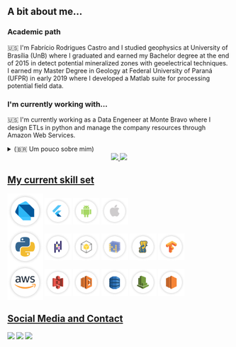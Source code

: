 ## A bit about me...
### Academic path
🇺🇸
I'm Fabrício Rodrigues Castro and I studied geophysics at University of Brasília (UnB) where I graduated and earned my Bachelor degree at the end of 2015 in detect potential mineralized zones with geoelectrical techniques. I earned my Master Degree in Geology at Federal University of Paraná (UFPR) in early 2019 where I developed a Matlab suite for processing potential field data.

### I'm currently working with...
🇺🇸
I'm currently working as a Data Engeneer at Monte Bravo where I design ETLs in python and manage the company resources through Amazon Web Services.

<details>
<summary> (🇧🇷 Um pouco sobre mim) </summary>
  
  - História Acadêmica
  
    Me chamo Fabrício Rodrigues Castro e estudei Geofísica na Universidade de Brasília (UnB) onde me graduei no fim de 2015 com trabalho de conclusão de curso na detecção de zonas potencialmente mineralizadas por meio de técnicas geoelétricas. Consegui meu título de mestre pela Universidade Federal do Paraná (UFPR) no ínício de 2019 em Geologia onde desenvolvi uma Suite em Matlab para o processamento de dados de campos potenciais.
  
  - Onde estou trabalhando no momento...
  
    Atualmente estou trabalhando na Monte Bravo como Engenheiro de Dados onde desenvolvo scripts em python para fazer extração de dados web (ETLs/data scraping) e administro os resursos da empresa através da AWS.
  
<br>
</details>

<div align="center">
  <a href="https://github.com/fcastro25">
  <img height="180em" src="https://github-readme-stats.vercel.app/api?username=fcastro25&show_icons=true&theme=default&include_all_commits=true&count_private=true"/>
  <img height="180em" src="https://github-readme-stats.vercel.app/api/top-langs/?username=fcastro25&layout=compact&langs_count=7&theme=default"/>
</div>
</div>
  
## My current skill set
  
<div style="display: block">
  <div style="display: inline-block">
    <img align="center" alt="PL-Dart" height="80" width="80" src="https://github.com/fcastro25/fcastro25/blob/main/skillset_badges/Group%20234.png" title="Dart">
    <img align="center" alt="FLUTTER" height="60" width="60" src="https://github.com/fcastro25/fcastro25/blob/main/skillset_badges/Group%20235.png" title="Flutter framework">
    <img align="center" alt="ANDROID" height="60" width="60" src="https://github.com/fcastro25/fcastro25/blob/main/skillset_badges/Group%20241.png" title="Android development">
    <img align="center" alt="IOS" height="60" width="60" src="https://github.com/fcastro25/fcastro25/blob/main/skillset_badges/Group%20242.png" title="IOS development">
  </div>
  
  <div style="display: inline-block">
    <img align="center" alt="PL-Python" height="80" width="80" src="https://github.com/fcastro25/fcastro25/blob/main/skillset_badges/Group%20236.png" title="Python">
    <img align="center" alt="PANDAS" height="60" width="60" src="https://github.com/fcastro25/fcastro25/blob/main/skillset_badges/Group%20245.png" title="Pandas module">
    <img align="center" alt="BOTO3" height="60" width="60" src="https://github.com/fcastro25/fcastro25/blob/main/skillset_badges/Group%20244.png" title="Boto3 module">
    <img align="center" alt="NUMPY" height="60" width="60" src="https://github.com/fcastro25/fcastro25/blob/main/skillset_badges/Group%20253.png" title="Numpy module">
    <img align="center" alt="PSYCOPG2" height="60" width="60" src="https://github.com/fcastro25/fcastro25/blob/main/skillset_badges/Group%20250.png" title="Psycopg2 module">
    <img align="center" alt="TENSORFLOW" height="60" width="60" src="https://github.com/fcastro25/fcastro25/blob/main/skillset_badges/Group%20251.png" title="Tensorflow module">
  </div>
  
  <div style="display: inline-block">
    <img align="center" alt="AWS" height="80" width="80" src="https://github.com/fcastro25/fcastro25/blob/main/skillset_badges/Group%20254.png" title="Amazon Web Services">
    <img align="center" alt="S3" height="60" width="60" src="https://github.com/fcastro25/fcastro25/blob/main/skillset_badges/Group%20263.png" title="S3">
    <img align="center" alt="Lambda" height="60" width="60" src="https://github.com/fcastro25/fcastro25/blob/main/skillset_badges/Group%20266.png" title="Lambda Function">
    <img align="center" alt="Dynamodb" height="60" width="60" src="https://github.com/fcastro25/fcastro25/blob/main/skillset_badges/Group%20265.png" title="DynamoDB">
    <img align="center" alt="Cloudwatch" height="60" width="60" src="https://github.com/fcastro25/fcastro25/blob/main/skillset_badges/Group%20264.png" title="Cloudwatch">
    <img align="center" alt="EC2" height="60" width="60" src="https://github.com/fcastro25/fcastro25/blob/main/skillset_badges/Group%20268.png" title="EC2">
  </div>
</div>
</div>
  
## Social Media and Contact
<div> 
  <a href="https://www.linkedin.com/in/fabriciocastro/" target="_blank"><img src="https://img.shields.io/badge/-LinkedIn-%230077B5?style=for-the-badge&logo=linkedin&logoColor=white" target="_blank"></a> 
  <a href="https://www.youtube.com/channel/UCQMEHsslFDiKlOcvr_6no1w/videos" target="_blank"><img src="https://img.shields.io/badge/YouTube-FF0000?style=for-the-badge&logo=youtube&logoColor=white" target="_blank"></a>
  <a href = "mailto:fcastrogeof@gmail.com"><img src="https://img.shields.io/badge/-Gmail-%23333?style=for-the-badge&logo=gmail&logoColor=white" target="_blank"></a>
 
</div>
